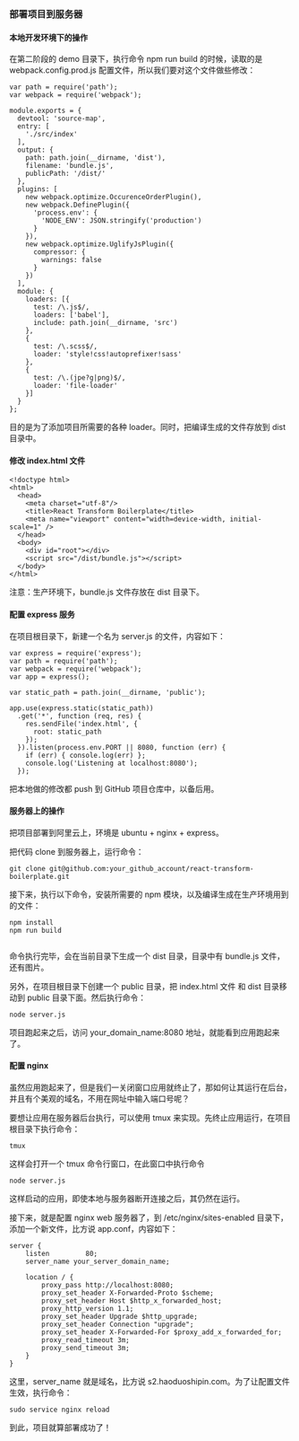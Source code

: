 ### 部署项目到服务器

#### 本地开发环境下的操作

在第二阶段的 demo 目录下，执行命令 npm run build 的时候，读取的是 webpack.config.prod.js 配置文件，所以我们要对这个文件做些修改：

```
var path = require('path');
var webpack = require('webpack');

module.exports = {
  devtool: 'source-map',
  entry: [
    './src/index'
  ],
  output: {
    path: path.join(__dirname, 'dist'),
    filename: 'bundle.js',
    publicPath: '/dist/'
  },
  plugins: [
    new webpack.optimize.OccurenceOrderPlugin(),
    new webpack.DefinePlugin({
      'process.env': {
        'NODE_ENV': JSON.stringify('production')
      }
    }),
    new webpack.optimize.UglifyJsPlugin({
      compressor: {
        warnings: false
      }
    })
  ],
  module: {
    loaders: [{
      test: /\.js$/,
      loaders: ['babel'],
      include: path.join(__dirname, 'src')
    },
    {
      test: /\.scss$/,
      loader: 'style!css!autoprefixer!sass'
    },
    {
      test: /\.(jpe?g|png)$/,
      loader: 'file-loader'
    }]
  }
};

```
目的是为了添加项目所需要的各种 loader。同时，把编译生成的文件存放到 dist 目录中。

#### 修改 index.html 文件

```
<!doctype html>
<html>
  <head>
    <meta charset="utf-8"/>
    <title>React Transform Boilerplate</title>
    <meta name="viewport" content="width=device-width, initial-scale=1" />
  </head>
  <body>
    <div id="root"></div>
    <script src="/dist/bundle.js"></script>
  </body>
</html>
```

注意：生产环境下，bundle.js 文件存放在 dist 目录下。

#### 配置 express 服务

在项目根目录下，新建一个名为 server.js 的文件，内容如下：

```
var express = require('express');
var path = require('path');
var webpack = require('webpack');
var app = express();

var static_path = path.join(__dirname, 'public');

app.use(express.static(static_path))
  .get('*', function (req, res) {
    res.sendFile('index.html', {
      root: static_path
    });
  }).listen(process.env.PORT || 8080, function (err) {
    if (err) { console.log(err) };
    console.log('Listening at localhost:8080');
  });

```
把本地做的修改都 push 到 GitHub 项目仓库中，以备后用。

#### 服务器上的操作

把项目部署到阿里云上，环境是 ubuntu + nginx + express。

把代码 clone 到服务器上，运行命令：

 ```
 git clone git@github.com:your_github_account/react-transform-boilerplate.git

 ```
接下来，执行以下命令，安装所需要的 npm 模块，以及编译生成在生产环境用到的文件：

```
npm install
npm run build


```
命令执行完毕，会在当前目录下生成一个 dist 目录，目录中有 bundle.js 文件，还有图片。

另外，在项目根目录下创建一个 public 目录，把 index.html 文件 和 dist 目录移动到 public 目录下面。然后执行命令：

```
node server.js

```
项目跑起来之后，访问 your_domain_name:8080 地址，就能看到应用跑起来了。

#### 配置 nginx

虽然应用跑起来了，但是我们一关闭窗口应用就终止了，那如何让其运行在后台，并且有个美观的域名，不用在网址中输入端口号呢？

要想让应用在服务器后台执行，可以使用 tmux 来实现。先终止应用运行，在项目根目录下执行命令：

```
tmux

```
这样会打开一个 tmux 命令行窗口，在此窗口中执行命令

```
node server.js

```
这样启动的应用，即使本地与服务器断开连接之后，其仍然在运行。

接下来，就是配置 nginx web 服务器了，到 /etc/nginx/sites-enabled 目录下，添加一个新文件，比方说 app.conf，内容如下：

```
server {
    listen         80;
    server_name your_server_domain_name;

    location / {
        proxy_pass http://localhost:8080;
        proxy_set_header X-Forwarded-Proto $scheme;
        proxy_set_header Host $http_x_forwarded_host;
        proxy_http_version 1.1;
        proxy_set_header Upgrade $http_upgrade;
        proxy_set_header Connection "upgrade";
        proxy_set_header X-Forwarded-For $proxy_add_x_forwarded_for;
        proxy_read_timeout 3m;
        proxy_send_timeout 3m;
    }
}

```
这里，server_name 就是域名，比方说 s2.haoduoshipin.com。为了让配置文件生效，执行命令：

```
sudo service nginx reload

```

到此，项目就算部署成功了！
